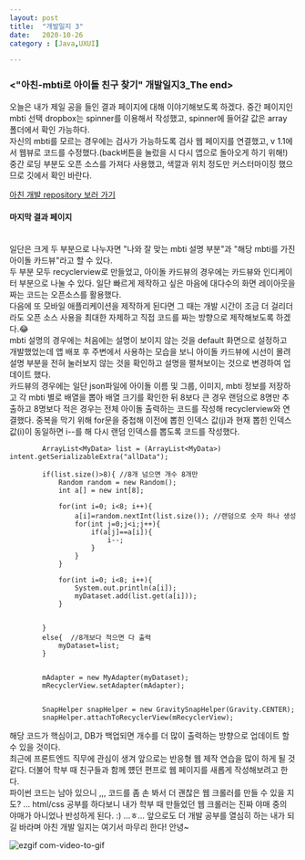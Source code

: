 ```yaml
---
layout: post
title:  "개발일지 3"
date:   2020-10-26
category : [Java,UXUI]

---
```



<h3><"아친-mbti로 아이돌 친구 찾기" 개발일지3_The end></h3>

오늘은 내가 제일 공을 들인 결과 페이지에 대해 이야기해보도록 하겠다.
중간 페이지인 mbti 선택 dropbox는 spinner를 이용해서 작성했고, spinner에 들어갈 값은 array 폴더에서 확인 가능하다.
<br>자신의 mbti를 모르는 경우에는 검사가 가능하도록 검사 웹 페이지를 연결했고, v 1.1에서 웹뷰로 코드를 수정했다.(back버튼을 눌렀을 시 다시 앱으로 돌아오게 하기 위해!)
<br>중간 로딩 부분도 오픈 소스를 가져다 사용했고, 색깔과 위치 정도만 커스터마이징 했으므로 깃에서 확인 바란다.<br>

[아친 개발 repository 보러 가기](https://github.com/SUPINKIM/MBTI_TEST.git)

<p>
<h4> 마지막 결과 페이지 </h4>
<br>
일단은 크게 두 부분으로 나누자면 "나와 잘 맞는 mbti 설명 부분"과 "해당 mbti를 가진 아이돌 카드뷰"라고 할 수 있다.<br>
두 부분 모두 recyclerview로 만들었고, 아이돌 카드뷰의 경우에는 카드뷰와 인디케이터 부분으로 나눌 수 있다. 일단 빠르게 제작하고 싶은 마음에 대다수의 화면 레이아웃을 짜는 코드는 오픈소스를 활용했다.<br>
다음에 또 모바일 애플리케이션을 제작하게 된다면 그 때는 개발 시간이 조금 더 걸리더라도 오픈 소스 사용을 최대한 자제하고 직접 코드를 짜는 방향으로 제작해보도록 하겠다.😂
<br>
mbti 설명의 경우에는 처음에는 설명이 보이지 않는 것을 default 화면으로 설정하고 개발했었는데 앱 배포 후 주변에서 사용하는 모습을 보니 
아이돌 카드뷰에 시선이 몰려 설명 부분을 전혀 눌러보지 않는 것을 확인하고 설명을 펼쳐보이는 것으로 변경하여 업데이트 했다.
<br>
카드뷰의 경우에는 일단 json파일에 아이돌 이름 및 그룹, 이미지, mbti 정보를 저장하고 각 mbti 별로 배열을 뽑아 배열 크기를 확인한 뒤 8보다 큰 경우 랜덤으로 8명만 추출하고 
8명보다 적은 경우는 전체 아이돌 출력하는 코드를 작성해 recyclerview와 연결했다. 중복을 막기 위해 for문을 중첩해 이전에 뽑힌 인덱스 값(j)과 현재 뽑힌 인덱스 값(i)이 동일하면 
i--를 해 다시 랜덤 인덱스를 뽑도록 코드를 작성했다.
</p> 

```
        ArrayList<MyData> list = (ArrayList<MyData>) intent.getSerializableExtra("allData");

        if(list.size()>8){ //8개 넘으면 개수 8개만
            Random random = new Random();
            int a[] = new int[8];

            for(int i=0; i<8; i++){
                a[i]=random.nextInt(list.size()); //랜덤으로 숫자 하나 생성
                for(int j=0;j<i;j++){
                    if(a[j]==a[i]){
                        i--;
                    }
                }
            }

            for(int i=0; i<8; i++){
                System.out.println(a[i]);
                myDataset.add(list.get(a[i]));
            }


        }
        else{  //8개보다 적으면 다 출력
            myDataset=list;
        }


        mAdapter = new MyAdapter(myDataset);
        mRecyclerView.setAdapter(mAdapter);


        SnapHelper snapHelper = new GravitySnapHelper(Gravity.CENTER);
        snapHelper.attachToRecyclerView(mRecyclerView);
```

해당 코드가 핵심이고, DB가 백업되면 개수를 더 많이 출력하는 방향으로 업데이트 할 수 있을 것이다.
<br>
최근에 프론트엔드 직무에 관심이 생겨 앞으로는 반응형 웹 제작 연습을 많이 하게 될 것 같다. 더불어 학부 때 친구들과 함께 헀던 편프로 웹 페이지를 새롭게 작성해보려고 한다. 
<br>파이썬 코드는 남아 있으니 ,,, 코드를 좀 손 봐서 더 괜찮은 웹 크롤러를 만들 수 있을 지도? ... html/css 공부를 하다보니 내가 학부 때 만들었던 웹 크롤러는 진짜 야매 중의 야매가 아니었나 
반성하게 된다. :) ...ㅎ... 앞으로도 더 개발 공부를 열심히 하는 내가 되길 바라며 아친 개발 일지는 여기서 마무리 한다! 안녕~ <br>

![ezgif com-video-to-gif](https://user-images.githubusercontent.com/49034615/97169851-181a2300-17ce-11eb-8797-2e541cbbace8.gif)
